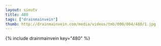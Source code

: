 ```yaml
--- 
layout: sieutv
title: 480
tags: ["drainmainvein"]
thumb: http://drainmainvein.com/media/videos/tmb/000/004/480/1.jpg
---
```

{% include drainmainvein key="480" %} 
